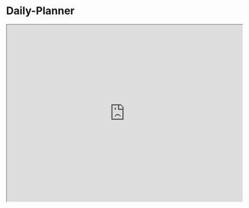 # Daily-Planner

<iframe src="https://drive.google.com/file/d/1zADxjlJpQvkrRtSRLh1ZZfXNX3pQur6O/preview" width="640" height="480"></iframe>
